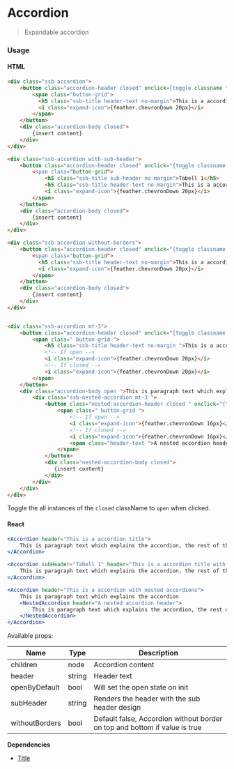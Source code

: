 Accordion
========

> Expandable accordion

### Usage

#### HTML

```html
<div class="ssb-accordion">
    <button class="accordion-header closed" onclick={toggle classname to 'open'}>
        <span class="button-grid">
          <h5 class="ssb-title header-text no-margin">This is a accordion title</h5>
          <i class="expand-icon">{feather.chevronDown 20px}</i>
        </span>
    </button>
    <div class="accordion-body closed">
        {insert content}
    </div>
</div>

<div class="ssb-accordion with-sub-header">
    <button class="accordion-header closed" onclick="{toggle classname to 'open'}>
        <span class="button-grid">
			<h5 class="ssb-title sub-header no-margin">Tabell 1</h5>
			<h5 class="ssb-title header-text no-margin">This is a accordion title with a sub-header</h5>
			<i class="expand-icon">{feather.chevronDown 20px}</i>
		</span>
    </button>
    <div class="accordion-body closed">
        {insert content}
    </div>
</div>

<div class="ssb-accordion without-borders">
    <button class="accordion-header closed" onclick="{toggle classname to 'open'}>
        <span class="button-grid">
          <h5 class="ssb-title header-text no-margin">This is a accordion without border</h5>
          <i class="expand-icon">{feather.chevronDown 20px}</i>
        </span>
    </button>
    <div class="accordion-body closed">
        {insert content}
    </div>
</div>


<div class="ssb-accordion mt-3">
    <button class="accordion-header closed" onclick="{toggle classname to 'open'}">
        <span class=" button-grid ">
        	<h5 class="ssb-title header-text no-margin ">This is a accordion with nested accordions</h5>
            <!-- If open -->
            <i class="expand-icon">{feather.chevronDown 20px}</i>
            <!-- If closed -->
            <i class="expand-icon">{feather.chevronDown 20px}</i>
      	</span>
    </button>
    <div class="accordion-body open ">This is paragraph text which explains the accordion, the rest of the text is just to fill it out and show the space it takes.
        <div class="ssb-nested-accordion mt-3 ">
            <button class="nested-accordion-header closed " onclick="{toggle classname to 'open'}">
                <span class=" button-grid ">
                    <!-- If open -->
                    <i class="expand-icon">{feather.chevronDown 16px}</i>
                    <!-- If closed -->
                    <i class="expand-icon">{feather.chevronDown 16px}</i>
                    <span class="header-text ">A nested accordion header</span>
                </span>
            </button>
            <div class="nested-accordion-body closed">
               {insert content}
            </div>
        </div>
    </div>
</div>
```
Toggle the all instances of the `closed` className to `open` when clicked.

#### React

```jsx harmony
<Accordion header="This is a accordion title">
    This is paragraph text which explains the accordion, the rest of the text is just to fill it out and show the space it takes.
</Accordion>

<Accordion subHeader="Tabell 1" header="This is a accordion title with a sub-header">
    This is paragraph text which explains the accordion, the rest of the text is just to fill it out and show the space it takes.
</Accordion>

<Accordion header="This is a accordion with nested accordions">
    This is paragraph text which explains the accordion
    <NestedAccordion header="A nested accordion header">
        This is paragraph text which explains the accordion, the rest of the text is just to fill it out and show the space it takes.
    </NestedAccordion>
</Accordion>
```

Available props:

| Name       | Type           | Description  |
| ---------- | ------------- | ----- |
| children | node | Accordion content |
| header | string | Header text |
| openByDefault | bool | Will set the open state on init |
| subHeader | string | Renders the header with the sub header design |
| withoutBorders | bool | Default false, Accordion without border on top and bottom if value is true |

__Dependencies__
 - [Title](../Title)

